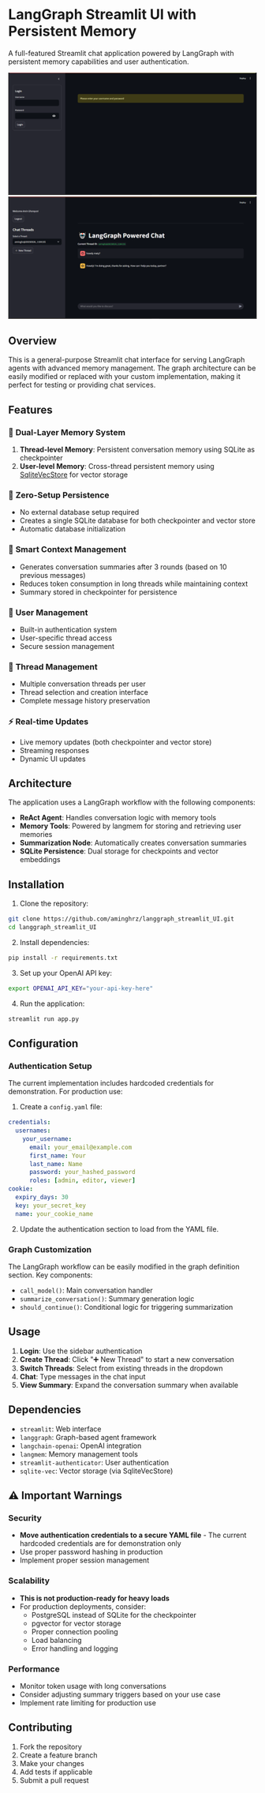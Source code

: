 # LangGraph Streamlit UI with Persistent Memory

A full-featured Streamlit chat application powered by LangGraph with persistent memory capabilities and user authentication.

![Chat Interface](/img/1.png)
![Chat Interface](/img/2.png)

## Overview

This is a general-purpose Streamlit chat interface for serving LangGraph agents with advanced memory management. The graph architecture can be easily modified or replaced with your custom implementation, making it perfect for testing or providing chat services.

## Features

### 🧠 **Dual-Layer Memory System**
1. **Thread-level Memory**: Persistent conversation memory using SQLite as checkpointer
2. **User-level Memory**: Cross-thread persistent memory using [SqliteVecStore](https://github.com/aminghrz/langmem-sqlite-vec) for vector storage

### 💾 **Zero-Setup Persistence**
- No external database setup required
- Creates a single SQLite database for both checkpointer and vector store
- Automatic database initialization

### 🔄 **Smart Context Management**
- Generates conversation summaries after 3 rounds (based on 10 previous messages)
- Reduces token consumption in long threads while maintaining context
- Summary stored in checkpointer for persistence

### 🔐 **User Management**
- Built-in authentication system
- User-specific thread access
- Secure session management

### 💬 **Thread Management**
- Multiple conversation threads per user
- Thread selection and creation interface
- Complete message history preservation

### ⚡ **Real-time Updates**
- Live memory updates (both checkpointer and vector store)
- Streaming responses
- Dynamic UI updates

## Architecture

The application uses a LangGraph workflow with the following components:

- **ReAct Agent**: Handles conversation logic with memory tools
- **Memory Tools**: Powered by langmem for storing and retrieving user memories
- **Summarization Node**: Automatically creates conversation summaries
- **SQLite Persistence**: Dual storage for checkpoints and vector embeddings

## Installation

1. Clone the repository:
```bash
git clone https://github.com/aminghrz/langgraph_streamlit_UI.git
cd langgraph_streamlit_UI
```

2. Install dependencies:
```bash
pip install -r requirements.txt
```

3. Set up your OpenAI API key:
```bash
export OPENAI_API_KEY="your-api-key-here"
```

4. Run the application:
```bash
streamlit run app.py
```

## Configuration

### Authentication Setup
The current implementation includes hardcoded credentials for demonstration. For production use:

1. Create a `config.yaml` file:
```yaml
credentials:
  usernames:
    your_username:
      email: your_email@example.com
      first_name: Your
      last_name: Name
      password: your_hashed_password
      roles: [admin, editor, viewer]
cookie:
  expiry_days: 30
  key: your_secret_key
  name: your_cookie_name
```

2. Update the authentication section to load from the YAML file.

### Graph Customization
The LangGraph workflow can be easily modified in the graph definition section. Key components:

- `call_model()`: Main conversation handler
- `summarize_conversation()`: Summary generation logic
- `should_continue()`: Conditional logic for triggering summarization

## Usage

1. **Login**: Use the sidebar authentication
2. **Create Thread**: Click "➕ New Thread" to start a new conversation
3. **Switch Threads**: Select from existing threads in the dropdown
4. **Chat**: Type messages in the chat input
5. **View Summary**: Expand the conversation summary when available

## Dependencies

- `streamlit`: Web interface
- `langgraph`: Graph-based agent framework
- `langchain-openai`: OpenAI integration
- `langmem`: Memory management tools
- `streamlit-authenticator`: User authentication
- `sqlite-vec`: Vector storage (via SqliteVecStore)

## ⚠️ Important Warnings

### Security
- **Move authentication credentials to a secure YAML file** - The current hardcoded credentials are for demonstration only
- Use proper password hashing in production
- Implement proper session management

### Scalability
- **This is not production-ready for heavy loads**
- For production deployments, consider:
  - PostgreSQL instead of SQLite for the checkpointer
  - pgvector for vector storage
  - Proper connection pooling
  - Load balancing
  - Error handling and logging

### Performance
- Monitor token usage with long conversations
- Consider adjusting summary triggers based on your use case
- Implement rate limiting for production use

## Contributing

1. Fork the repository
2. Create a feature branch
3. Make your changes
4. Add tests if applicable
5. Submit a pull request

